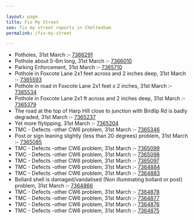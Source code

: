 ```yaml
---

layout: page
title: Fix My Street
seo: fix my street reports in Cheltenham
permalink: /fix-my-street

---
```


<!-- fix_marker starts -->

- Potholes, 31st March :- [7366291](https://www.fixmystreet.com/report/7366291)
- Pothole about 5-6m long, 31st March :- [7366010](https://www.fixmystreet.com/report/7366010)
- Parking Enforcement, 31st March :- [7365710](https://www.fixmystreet.com/report/7365710)
- Pothole in Foxcote Lane 2x1 feet across and 2 inches deep, 31st March :- [7365593](https://www.fixmystreet.com/report/7365593)
- Pothole in road in Foxcote Lane 2x1 feet x 2 inches, 31st March :- [7365534](https://www.fixmystreet.com/report/7365534)
- Pothole in Foxcote Lane 2x1 ft across and 2 inches deep, 31st March :- [7365379](https://www.fixmystreet.com/report/7365379)
- The road at the top of Harp Hill close to junction with Birdlip Rd is badly degraded, 31st March :- [7365237](https://www.fixmystreet.com/report/7365237)
- Yet more flytipping, 31st March :- [7365204](https://www.fixmystreet.com/report/7365204)
- TMC - Defects -other CW6 problem, 31st March :- [7365346](https://www.fixmystreet.com/report/7365346)
- Post or sign leaning slightly (less than 20 degrees) problem, 31st March :- [7365085](https://www.fixmystreet.com/report/7365085)
- TMC - Defects -other CW6 problem, 31st March :- [7365099](https://www.fixmystreet.com/report/7365099)
- TMC - Defects -other CW6 problem, 31st March :- [7365098](https://www.fixmystreet.com/report/7365098)
- TMC - Defects -other CW6 problem, 31st March :- [7365097](https://www.fixmystreet.com/report/7365097)
- TMC - Defects -other CW6 problem, 31st March :- [7364884](https://www.fixmystreet.com/report/7364884)
- TMC - Defects -other CW6 problem, 31st March :- [7364883](https://www.fixmystreet.com/report/7364883)
- Bollard shell is damaged/vandalised (Non illuminating bollard or post) problem, 31st March :- [7364866](https://www.fixmystreet.com/report/7364866)
- TMC - Defects -other CW6 problem, 31st March :- [7364878](https://www.fixmystreet.com/report/7364878)
- TMC - Defects -other CW6 problem, 31st March :- [7364877](https://www.fixmystreet.com/report/7364877)
- TMC - Defects -other CW6 problem, 31st March :- [7364876](https://www.fixmystreet.com/report/7364876)
- TMC - Defects -other CW6 problem, 31st March :- [7364875](https://www.fixmystreet.com/report/7364875)

<!-- fix_marker ends -->